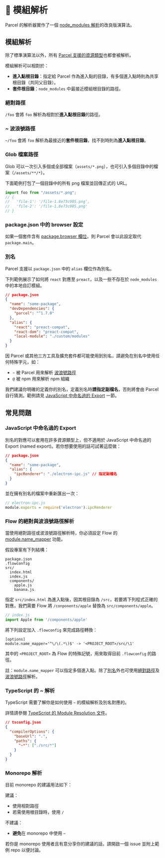 # 📔 模組解析

Parcel 的解析器實作了一個 [node_modules 解析](https://nodejs.org/api/modules.html#modules_all_together)的改良版演算法。

## 模組解析

除了標準演算法以外，所有 [Parcel 支援的資源類型](/assets.html)也都會被解析。

模組解析可以相對於：

- **進入點根目錄**：指定給 Parcel 作為進入點的目錄，有多個進入點時則為共享根目錄（共同父目錄）。
- **套件根目錄**：`node_modules` 中最接近模組根目錄的路徑。

### 絕對路徑

`/foo` 會將 `foo` 解析為相對於**進入點根目錄**的路徑。

### ~ 波浪號路徑

`~/foo` 會將 `foo` 解析為最接近的**套件根目錄**，找不到時則為**進入點根目錄**。

### Glob 檔案路徑

Glob 可以一次引入多個或全部檔案（`assets/*.png`），也可引入多個目錄中的檔案（`/assets/**/*`）。

下面範例打包了一個目錄中的所有 png 檔案並回傳正式的 URL。

```js
import foo from "/assets/*.png";
// {
//   'file-1': '/file-1.8e73c985.png',
//   'file-2': '/file-1.8e73c985.png'
// }
```

### package.json 中的 browser 設定

如果一個套件含有 [package.browser 欄位](https://docs.npmjs.com/files/package.json#browser)，則 Parcel 會以此設定取代 `package.main`。

### 別名

Parcel 支援以 `package.json` 中的 `alias` 欄位作為別名。

下列範例展示了如何將 `react` 對應至 `preact`，以及一些不存在於 `node_modules` 中的本地自訂模組。

```json
// package.json
{
  "name": "some-package",
  "devDependencies": {
    "parcel": "^1.7.0"
  },
  "alias": {
    "react": "preact-compat",
    "react-dom": "preact-compat",
    "local-module": "./custom/modules"
  }
}
```

因 Parcel 或其他三方工具及擴充套件都可能使用到別名，請避免在別名中使用任何特殊字元，如：

- `~` 被 Parcel 用來解析 [波浪號路徑](#~-波浪號路徑)
- `@` 被 npm 用來解析 npm 組織

我們建議你明確的定義你的別名，定義別名時**請指定副檔名**，否則將會由 Parcel 自行猜測。範例請見 [JavaScript 中命名過的 Export](#javascript-中命名過的-export) 一節。

## 常見問題

### JavaScript 中命名過的 Export

別名的對應可以套用在許多資源類型上，但不適用於 JavaScript 中命名過的 Export (named export)。若你想要使用的話可試著這麼做：

```json
// package.json
{
  "name": "some-package",
  "alias": {
    "ipcRenderer": "./electron-ipc.js" // 指定副檔名
  }
}
```

並在擁有別名的檔案中重新匯出一次：

```js
// electron-ipc.js
module.exports = require('electron').ipcRenderer
```

### Flow 的絕對與波浪號路徑解析

當使用絕對路徑或波浪號路徑解析時，你必須設定 Flow 的 [module.name_mapper](https://flow.org/en/docs/config/options/#toc-module-name-mapper-regex-string) 功能。

假設專案有下列結構：

```
package.json
.flowconfig
src/
  index.html
  index.js
  components/
    apple.js
    banana.js
```

指定 `src/index.html` 為進入點後，因其根目錄為 `/src`，若要將下列程式正確的對應，我們需要 Flow 將 `/conponents/apple` 替換為 `src/components/apple`。

```javascript
// index.js
import Apple from '/components/apple'
```

將下列設定加入 `.flowconfig` 來完成路徑轉換：

```
[options]
module.name_mapper='^\/\(.*\)$' -> '<PROJECT_ROOT>/src/\1'
```

其中的 `<PROJECT_ROOT>` 為 Flow 的特殊記號，用來取得目前 `.flowconfig` 的路徑。

註：`module.name_mapper` 可以指定多個進入點。除了[別名](#別名)外也可使用[絕對路徑](#絕對路徑)及[波浪號路徑](#~-波浪號路徑)解析。

### TypeScript 的 ~ 解析

TypeScript 需要了解你是如何使用 `~` 的模組解析及別名對應的。

詳情請參閱 [TypeScript 的 Module Resolution 文件](https://www.typescriptlang.org/docs/handbook/module-resolution.html)。

```json
// tsconfig.json
{
  "compilerOptions": {
    "baseUrl": ".",
    "paths": {
      "~*": ["./src/*"]
    }
  }
}
```

### Monorepo 解析

目前 monorepo 的建議用法如下：

建議：

- 使用相對路徑
- 若需使用根目錄時，使用 `/`

不建議：

- **避免**在 monorepo 中使用 `~`

若你是 monorepo 使用者且有意分享你的建議的話，請開啟一個 issue 並附上範例 repo 以便討論。
